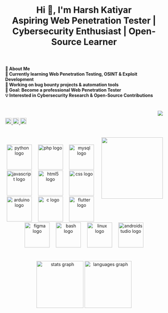 <br clear="both">

<h1 align="center">Hi 👋, I'm Harsh Katiyar<br>Aspiring Web Penetration Tester | Cybersecurity Enthusiast | Open-Source Learner</h1>

###

<br clear="both">

<h4 align="left">🚀 About Me<br>🌱 Currently learning Web Penetration Testing, OSINT & Exploit Development <br>🔭 Working on bug bounty projects & automation tools<br>🎯 Goal: Become a professional Web Penetration Tester<br>💡 Interested in Cybersecurity Research & Open-Source Contributions</h4>

###

<br clear="both">

<img align="right" src="https://visitor-badge.laobi.icu/badge?page_id=HARSH-KATIYAR.HARSH-KATIYAR&left_text=Profile%20views"  />

###

<div align="left">
  <a href="https://linkedin.com/in/harshkatiyar5556" target="_blank">
    <img src="https://img.shields.io/static/v1?message=LinkedIn&logo=linkedin&label=&color=0077B5&logoColor=white&labelColor=&style=flat" height="20" alt="linkedin logo"  />
  </a>
  <a href="https://medium.com/@harshkatiyar5556" target="_blank">
    <img src="https://img.shields.io/static/v1?message=Medium&logo=medium&label=&color=12100E&logoColor=white&labelColor=&style=flat" height="20" alt="medium logo"  />
  </a>
  <a href="https://www.instagram.com/_kush__katiyar_/" target="_blank">
    <img src="https://img.shields.io/static/v1?message=Instagram&logo=instagram&label=&color=E4405F&logoColor=white&labelColor=&style=flat" height="20" alt="instagram logo"  />
  </a>
</div>

###

<br clear="both">

<img align="right" height="196" src="https://www.icegif.com/wp-content/uploads/2021/11/icegif-374.gif"  />

###

<div align="center">
  <img src="https://skillicons.dev/icons?i=py" height="80" alt="python logo"  />
  <img width="12" />
  <img src="https://cdn.jsdelivr.net/gh/devicons/devicon/icons/php/php-original.svg" height="80" alt="php logo"  />
  <img width="12" />
  <img src="https://cdn.jsdelivr.net/gh/devicons/devicon/icons/mysql/mysql-original.svg" height="80" alt="mysql logo"  />
  <img width="12" />
  <img src="https://cdn.jsdelivr.net/gh/devicons/devicon/icons/javascript/javascript-original.svg" height="80" alt="javascript logo"  />
  <img width="12" />
  <img src="https://cdn.jsdelivr.net/gh/devicons/devicon/icons/html5/html5-original.svg" height="80" alt="html5 logo"  />
  <img width="12" />
  <img src="https://cdn.jsdelivr.net/gh/devicons/devicon/icons/css3/css3-original.svg" height="80" alt="css logo"  />
  <img width="12" />
  <img src="https://cdn.jsdelivr.net/gh/devicons/devicon/icons/arduino/arduino-original.svg" height="80" alt="arduino logo"  />
  <img width="12" />
  <img src="https://cdn.jsdelivr.net/gh/devicons/devicon/icons/c/c-original.svg" height="80" alt="c logo"  />
  <img width="12" />
  <img src="https://cdn.jsdelivr.net/gh/devicons/devicon/icons/flutter/flutter-original.svg" height="80" alt="flutter logo"  />
  <img width="12" />
  <img src="https://cdn.jsdelivr.net/gh/devicons/devicon/icons/figma/figma-original.svg" height="80" alt="figma logo"  />
  <img width="12" />
  <img src="https://cdn.jsdelivr.net/gh/devicons/devicon/icons/bash/bash-original.svg" height="80" alt="bash logo"  />
  <img width="12" />
  <img src="https://cdn.jsdelivr.net/gh/devicons/devicon/icons/linux/linux-original.svg" height="80" alt="linux logo"  />
  <img width="12" />
  <img src="https://cdn.jsdelivr.net/gh/devicons/devicon/icons/androidstudio/androidstudio-original.svg" height="80" alt="androidstudio logo"  />
</div>

###

<br clear="both">

<div align="center">
  <img src="https://github-readme-stats.vercel.app/api?username=HARSH-KATIYAR&hide_title=false&hide_rank=false&show_icons=true&include_all_commits=true&count_private=true&disable_animations=false&theme=dracula&locale=en&hide_border=false&order=1" height="150" alt="stats graph"  />
  <img src="https://github-readme-stats.vercel.app/api/top-langs?username=HARSH-KATIYAR&locale=en&hide_title=false&layout=compact&card_width=320&langs_count=5&theme=dracula&hide_border=false&order=2" height="150" alt="languages graph"  />
</div>

